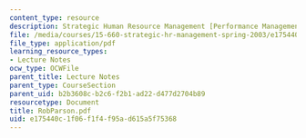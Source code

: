 ```yaml
---
content_type: resource
description: Strategic Human Resource Management [Performance Management and Rob Parson]
file: /media/courses/15-660-strategic-hr-management-spring-2003/e175440c1f06f1f4f95ad615a5f75368_RobParson.pdf
file_type: application/pdf
learning_resource_types:
- Lecture Notes
ocw_type: OCWFile
parent_title: Lecture Notes
parent_type: CourseSection
parent_uid: b2b3608c-b2c6-f2b1-ad22-d477d2704b89
resourcetype: Document
title: RobParson.pdf
uid: e175440c-1f06-f1f4-f95a-d615a5f75368
---
```

